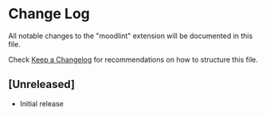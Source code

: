 # Change Log

All notable changes to the "moodlint" extension will be documented in this file.

Check [Keep a Changelog](http://keepachangelog.com/) for recommendations on how to structure this file.

## [Unreleased]

- Initial release